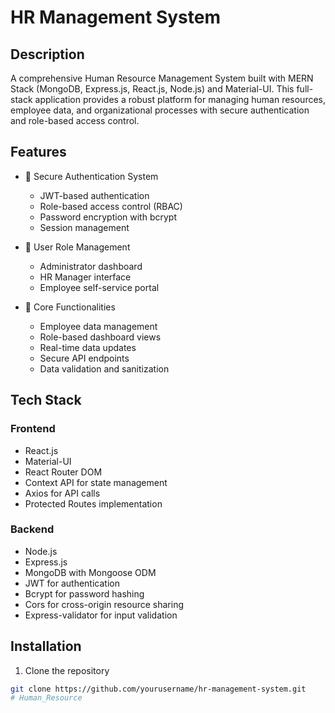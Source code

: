 # HR Management System

## Description
A comprehensive Human Resource Management System built with MERN Stack (MongoDB, Express.js, React.js, Node.js) and Material-UI. This full-stack application provides a robust platform for managing human resources, employee data, and organizational processes with secure authentication and role-based access control.

## Features
- 🔐 Secure Authentication System
  - JWT-based authentication
  - Role-based access control (RBAC)
  - Password encryption with bcrypt
  - Session management

- 👥 User Role Management
  - Administrator dashboard
  - HR Manager interface
  - Employee self-service portal

- 🎯 Core Functionalities
  - Employee data management
  - Role-based dashboard views
  - Real-time data updates
  - Secure API endpoints
  - Data validation and sanitization

## Tech Stack

### Frontend
- React.js
- Material-UI
- React Router DOM
- Context API for state management
- Axios for API calls
- Protected Routes implementation

### Backend
- Node.js
- Express.js
- MongoDB with Mongoose ODM
- JWT for authentication
- Bcrypt for password hashing
- Cors for cross-origin resource sharing
- Express-validator for input validation

## Installation

1. Clone the repository
```bash
git clone https://github.com/yourusername/hr-management-system.git
# Human_Resource
